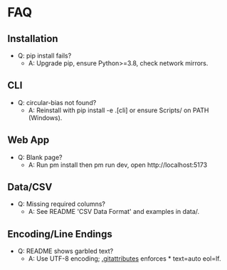 ﻿# FAQ

## Installation
- Q: pip install fails?
  - A: Upgrade pip, ensure Python>=3.8, check network mirrors.

## CLI
- Q: circular-bias not found?
  - A: Reinstall with pip install -e .[cli] or ensure Scripts/ on PATH (Windows).

## Web App
- Q: Blank page?
  - A: Run 
pm install then 
pm run dev, open http://localhost:5173

## Data/CSV
- Q: Missing required columns?
  - A: See README 'CSV Data Format' and examples in data/.

## Encoding/Line Endings
- Q: README shows garbled text?
  - A: Use UTF-8 encoding; [.gitattributes](cci:7://file:///c:/Users/14593/CascadeProjects/circular-bias-detection/.gitattributes:0:0-0:0) enforces * text=auto eol=lf.
